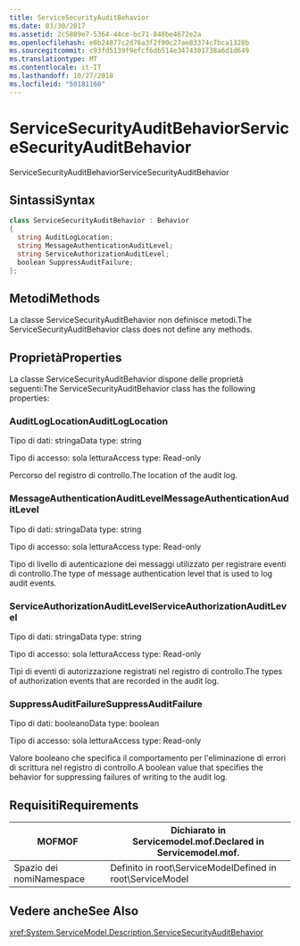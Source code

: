 ```yaml
---
title: ServiceSecurityAuditBehavior
ms.date: 03/30/2017
ms.assetid: 2c5809e7-5364-44ce-bc71-848be4672e2a
ms.openlocfilehash: e8b24877c2d76a3f2f90c27ae83374c7bca1328b
ms.sourcegitcommit: c93fd5139f9efcf6db514e3474301738a6d1d649
ms.translationtype: MT
ms.contentlocale: it-IT
ms.lasthandoff: 10/27/2018
ms.locfileid: "50181160"
---
```

# <a name="servicesecurityauditbehavior"></a><span data-ttu-id="2868c-102">ServiceSecurityAuditBehavior</span><span class="sxs-lookup"><span data-stu-id="2868c-102">ServiceSecurityAuditBehavior</span></span>
<span data-ttu-id="2868c-103">ServiceSecurityAuditBehavior</span><span class="sxs-lookup"><span data-stu-id="2868c-103">ServiceSecurityAuditBehavior</span></span>  
  
## <a name="syntax"></a><span data-ttu-id="2868c-104">Sintassi</span><span class="sxs-lookup"><span data-stu-id="2868c-104">Syntax</span></span>  
  
```csharp  
class ServiceSecurityAuditBehavior : Behavior  
{  
  string AuditLogLocation;  
  string MessageAuthenticationAuditLevel;  
  string ServiceAuthorizationAuditLevel;  
  boolean SuppressAuditFailure;  
};  
```  
  
## <a name="methods"></a><span data-ttu-id="2868c-105">Metodi</span><span class="sxs-lookup"><span data-stu-id="2868c-105">Methods</span></span>  
 <span data-ttu-id="2868c-106">La classe ServiceSecurityAuditBehavior non definisce metodi.</span><span class="sxs-lookup"><span data-stu-id="2868c-106">The ServiceSecurityAuditBehavior class does not define any methods.</span></span>  
  
## <a name="properties"></a><span data-ttu-id="2868c-107">Proprietà</span><span class="sxs-lookup"><span data-stu-id="2868c-107">Properties</span></span>  
 <span data-ttu-id="2868c-108">La classe ServiceSecurityAuditBehavior dispone delle proprietà seguenti:</span><span class="sxs-lookup"><span data-stu-id="2868c-108">The ServiceSecurityAuditBehavior class has the following properties:</span></span>  
  
### <a name="auditloglocation"></a><span data-ttu-id="2868c-109">AuditLogLocation</span><span class="sxs-lookup"><span data-stu-id="2868c-109">AuditLogLocation</span></span>  
 <span data-ttu-id="2868c-110">Tipo di dati: stringa</span><span class="sxs-lookup"><span data-stu-id="2868c-110">Data type: string</span></span>  
  
 <span data-ttu-id="2868c-111">Tipo di accesso: sola lettura</span><span class="sxs-lookup"><span data-stu-id="2868c-111">Access type: Read-only</span></span>  
  
 <span data-ttu-id="2868c-112">Percorso del registro di controllo.</span><span class="sxs-lookup"><span data-stu-id="2868c-112">The location of the audit log.</span></span>  
  
### <a name="messageauthenticationauditlevel"></a><span data-ttu-id="2868c-113">MessageAuthenticationAuditLevel</span><span class="sxs-lookup"><span data-stu-id="2868c-113">MessageAuthenticationAuditLevel</span></span>  
 <span data-ttu-id="2868c-114">Tipo di dati: stringa</span><span class="sxs-lookup"><span data-stu-id="2868c-114">Data type: string</span></span>  
  
 <span data-ttu-id="2868c-115">Tipo di accesso: sola lettura</span><span class="sxs-lookup"><span data-stu-id="2868c-115">Access type: Read-only</span></span>  
  
 <span data-ttu-id="2868c-116">Tipo di livello di autenticazione dei messaggi utilizzato per registrare eventi di controllo.</span><span class="sxs-lookup"><span data-stu-id="2868c-116">The type of message authentication level that is used to log audit events.</span></span>  
  
### <a name="serviceauthorizationauditlevel"></a><span data-ttu-id="2868c-117">ServiceAuthorizationAuditLevel</span><span class="sxs-lookup"><span data-stu-id="2868c-117">ServiceAuthorizationAuditLevel</span></span>  
 <span data-ttu-id="2868c-118">Tipo di dati: stringa</span><span class="sxs-lookup"><span data-stu-id="2868c-118">Data type: string</span></span>  
  
 <span data-ttu-id="2868c-119">Tipo di accesso: sola lettura</span><span class="sxs-lookup"><span data-stu-id="2868c-119">Access type: Read-only</span></span>  
  
 <span data-ttu-id="2868c-120">Tipi di eventi di autorizzazione registrati nel registro di controllo.</span><span class="sxs-lookup"><span data-stu-id="2868c-120">The types of authorization events that are recorded in the audit log.</span></span>  
  
### <a name="suppressauditfailure"></a><span data-ttu-id="2868c-121">SuppressAuditFailure</span><span class="sxs-lookup"><span data-stu-id="2868c-121">SuppressAuditFailure</span></span>  
 <span data-ttu-id="2868c-122">Tipo di dati: booleano</span><span class="sxs-lookup"><span data-stu-id="2868c-122">Data type: boolean</span></span>  
  
 <span data-ttu-id="2868c-123">Tipo di accesso: sola lettura</span><span class="sxs-lookup"><span data-stu-id="2868c-123">Access type: Read-only</span></span>  
  
 <span data-ttu-id="2868c-124">Valore booleano che specifica il comportamento per l'eliminazione di errori di scrittura nel registro di controllo.</span><span class="sxs-lookup"><span data-stu-id="2868c-124">A boolean value that specifies the behavior for suppressing failures of writing to the audit log.</span></span>  
  
## <a name="requirements"></a><span data-ttu-id="2868c-125">Requisiti</span><span class="sxs-lookup"><span data-stu-id="2868c-125">Requirements</span></span>  
  
|<span data-ttu-id="2868c-126">MOF</span><span class="sxs-lookup"><span data-stu-id="2868c-126">MOF</span></span>|<span data-ttu-id="2868c-127">Dichiarato in Servicemodel.mof.</span><span class="sxs-lookup"><span data-stu-id="2868c-127">Declared in Servicemodel.mof.</span></span>|  
|---------|-----------------------------------|  
|<span data-ttu-id="2868c-128">Spazio dei nomi</span><span class="sxs-lookup"><span data-stu-id="2868c-128">Namespace</span></span>|<span data-ttu-id="2868c-129">Definito in root\ServiceModel</span><span class="sxs-lookup"><span data-stu-id="2868c-129">Defined in root\ServiceModel</span></span>|  
  
## <a name="see-also"></a><span data-ttu-id="2868c-130">Vedere anche</span><span class="sxs-lookup"><span data-stu-id="2868c-130">See Also</span></span>  
 <xref:System.ServiceModel.Description.ServiceSecurityAuditBehavior>
